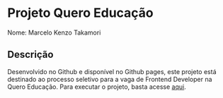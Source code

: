 # Projeto Quero Educação
Nome: Marcelo Kenzo Takamori

## Descrição
Desenvolvido no Github e disponível no Github pages, este projeto está destinado ao processo seletivo para a vaga de Frontend Developer na Quero Educação. Para executar o projeto, basta acesse [aqui](https://kenzotakamori.github.io/). 